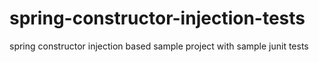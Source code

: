 # spring-constructor-injection-tests
spring constructor injection  based sample project with sample junit tests

